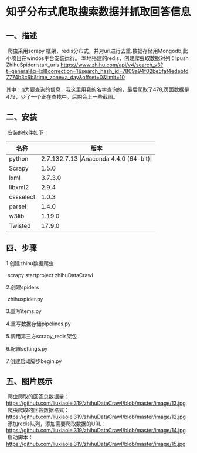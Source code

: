 # 知乎分布式爬取搜索数据并抓取回答信息
## 一、描述

​	爬虫采用scrapy 框架，redis分布式，并对url进行去重.数据存储用Mongodb,此小项目在windos平台安装运行。
本地搭建的redis，创建爬虫取数据对列：lpush ZhihuSpider:start_urls https://www.zhihu.com/api/v4/search_v3?t=general&q=lxl&correction=1&search_hash_id=7809a94f02be5faf4edebfd7774b3c6b&time_zone=a_day&offset=0&limit=10

其中：q为要查询的信息，我这里用我的名字查询的，最后爬取了478,页面数据是479，少了一个正在查找中。后期会上一些截图。

## 二、安装

​	安装的软件如下：

| 名称        | 版本                                       |
| --------- | ---------------------------------------- |
| python    | 2.7.132.7.13 \|Anaconda 4.4.0 (64-bit)\| |
| Scrapy    | 1.5.0                                    |
| lxml      | 3.7.3.0                                  |
| libxml2   | 2.9.4                                    |
| cssselect | 1.0.3                                    |
| parsel    | 1.4.0                                    |
| w3lib     | 1.19.0                                   |
| Twisted   | 17.9.0                                   |

## 四、步骤

1.创建zhihu数据爬虫

​	scrapy startproject zhihuDataCrawl

2.创建spiders

​	zhihuspider.py

3.重写items.py

4.重写数据存储pipelines.py

5.调用第三方scrapy_redis架包

6.配置settings.py

7.创建启动脚步begin.py
## 五、图片展示
  爬虫爬取的回答总数据量：
  https://github.com/liuxiaolei319/zhihuDataCrawl/blob/master/image/13.jpg
  爬虫爬取的回答数据格式：
  https://github.com/liuxiaolei319/zhihuDataCrawl/blob/master/image/12.jpg
  添加redis队列，添加需要爬取数据的URL：
  https://github.com/liuxiaolei319/zhihuDataCrawl/blob/master/image/14.jpg
  启动脚本：
  https://github.com/liuxiaolei319/zhihuDataCrawl/blob/master/image/15.jpg
  
